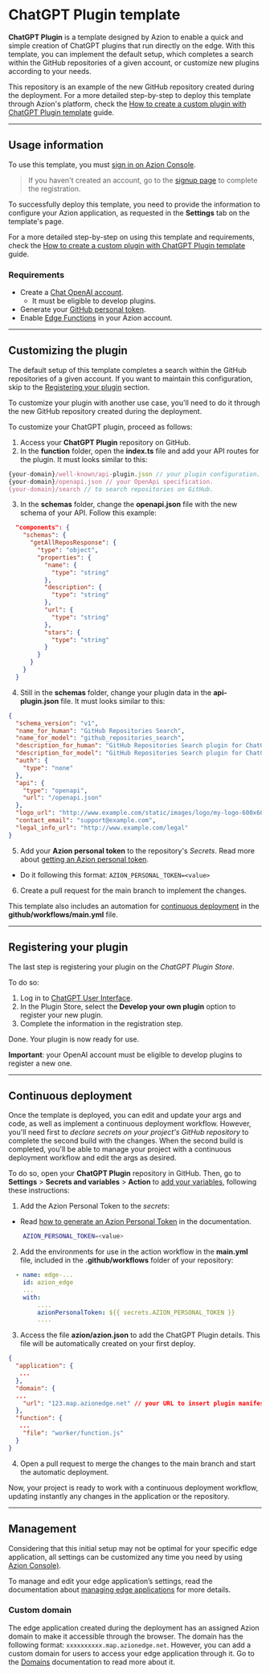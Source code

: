 # ChatGPT Plugin template

**ChatGPT Plugin** is a template designed by Azion to enable a quick and simple creation of ChatGPT plugins that run directly on the edge. With this template, you can implement the default setup, which completes a search within the GitHub repositories of a given account, or customize new plugins according to your needs. 

This repository is an example of the new GitHub repository created during the deployment. For a more detailed step-by-step to deploy this template through Azion's platform, check the [How to create a custom plugin with ChatGPT Plugin template](https://www.azion.com/en/documentation/products/guides/chatgpt-plugin/) guide.

---

## Usage information

To use this template, you must [sign in on Azion Console](https://console.azion.com/login).

> If you haven't created an account, go to the [signup page](https://console.azion.com/signup) to complete the registration.

To successfully deploy this template, you need to provide the information to configure your Azion application, as requested in the **Settings** tab on the template's page.

For a more detailed step-by-step on using this template and requirements, check the [How to create a custom plugin with ChatGPT Plugin template](https://www.azion.com/en/documentation/products/guides/chatgpt-plugin/) guide.

### Requirements

- Create a [Chat OpenAI account](https://chat.openai.com/).
  - It must be eligible to develop plugins.
- Generate your [GitHub personal token](https://docs.github.com/en/authentication/keeping-your-account-and-data-secure/managing-your-personal-access-tokens#creating-a-personal-access-token-classic).
- Enable [Edge Functions](https://www.azion.com/en/documentation/products/guides/billing-and-subscriptions/) in your Azion account.

---

## Customizing the plugin

The default setup of this template completes a search within the GitHub repositories of a given account. If you want to maintain this configuration, skip to the [Registering your plugin](#registering-your-plugin) section.

To customize your plugin with another use case, you'll need to do it through the new GitHub repository created during the deployment.

To customize your ChatGPT plugin, proceed as follows:

1. Access your **ChatGPT Plugin** repository on GitHub.
2. In the **function** folder, open the **index.ts** file and add your API routes for the plugin. It must looks similar to this:

```ts
{your-domain}/well-known/api-plugin.json // your plugin configuration.
{your-domain}/openapi.json // your OpenApi specification.
{your-domain}/search // to search repositories on GitHub.
```

3. In the **schemas** folder, change the **openapi.json** file with the new schema of your API. Follow this example:

```json
  "components": {
    "schemas": {
      "getAllReposResponse": {
        "type": "object",
        "properties": {
          "name": {
            "type": "string"
          },
          "description": {
            "type": "string"
          },
          "url": {
            "type": "string"
          },
          "stars": {
            "type": "string"
          }
        }
      }
    }
  }
```

4. Still in the **schemas** folder, change your plugin data in the **api-plugin.json** file. It must looks similar to this:

```json
{
  "schema_version": "v1",
  "name_for_human": "GitHub Repositories Search",
  "name_for_model": "github_repositories_search",
  "description_for_human": "GitHub Repositories Search plugin for ChatGPT.",
  "description_for_model": "GitHub Repositories Search plugin for ChatGPT.",
  "auth": {
    "type": "none"
  },
  "api": {
    "type": "openapi",
    "url": "/openapi.json"
  },
  "logo_url": "http://www.example.com/static/images/logo/my-logo-600x600.png",
  "contact_email": "support@example.com",
  "legal_info_url": "http://www.example.com/legal"
}
```

5. Add your **Azion personal token** to the repository's *Secrets*. Read more about [getting an Azion personal token](https://www.azion.com/en/documentation/products/guides/personal-tokens/).
  - Do it following this format: `AZION_PERSONAL_TOKEN=<value>`

6. Create a pull request for the main branch to implement the changes.

This template also includes an automation for [continuous deployment](#continuous-deployment) in the **github/workflows/main.yml** file.

---

## Registering your plugin

The last step is registering your plugin on the *ChatGPT Plugin Store*.

To do so:

1. Log in to [ChatGPT User Interface](https://chat.openai.com/).
2. In the Plugin Store, select the **Develop your own plugin** option to register your new plugin.
3. Complete the information in the registration step.

Done. Your plugin is now ready for use.

**Important**: your OpenAI account must be eligible to develop plugins to register a new one.

---

## Continuous deployment

Once the template is deployed, you can edit and update your args and code, as well as implement a continuous deployment workflow. However, you'll need first to *declare secrets on your project's GitHub repository* to complete the second build with the changes. When the second build is completed, you'll be able to manage your project with a continuous deployment workflow and edit the args as desired.

To do so, open your **ChatGPT Plugin** repository in GitHub. Then, go to **Settings** > **Secrets and variables** > **Action** to [add your variables](https://docs.github.com/en/actions/security-guides/encrypted-secrets), following these instructions:

1. Add the Azion Personal Token to the *secrets*:
- Read [how to generate an Azion Personal Token](https://www.azion.com/en/documentation/products/guides/personal-tokens/) in the documentation.

```bash
    AZION_PERSONAL_TOKEN=<value>
```

2. Add the environments for use in the action workflow in the **main.yml** file, included in the **.github/workflows** folder of your repository:

```yml
  - name: edge-...
    id: azion_edge
    ...
    with:
        ....
        azionPersonalToken: ${{ secrets.AZION_PERSONAL_TOKEN }}
        ....

```

3. Access the file **azion/azion.json** to add the ChatGPT Plugin details. This file will be automatically created on your first deploy.

```json
{
  "application": {
   ...
  },
  "domain": {
  ...
    "url": "123.map.azionedge.net" // your URL to insert plugin manifest Important (https://)
  },
  "function": {
   ...
    "file": "worker/function.js"
  }
}
```

4. Open a pull request to merge the changes to the main branch and start the automatic deployment.

Now, your project is ready to work with a continuous deployment workflow, updating instantly any changes in the application or the repository. 

---

## Management

Considering that this initial setup may not be optimal for your specific edge application, all settings can be customized any time you need by using [Azion Console)](https://console.azion.com/).

To manage and edit your edge application’s settings, read the documentation about [managing edge applications](https://www.azion.com/en/documentation/products/edge-application/first-steps/) for more details.

### Custom domain

The edge application created during the deployment has an assigned Azion domain to make it accessible through the browser. The domain has the following format: `xxxxxxxxxx.map.azionedge.net`. However, you can add a custom domain for users to access your edge application through it. Go to the [Domains](https://www.azion.com/en/documentation/products/guides/configure-a-domain/) documentation to read more about it.
